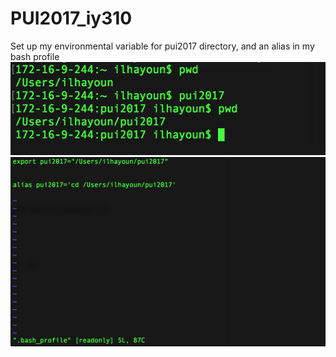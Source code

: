 # PUI2017_iy310

Set up my environmental variable for pui2017 directory, and an alias in my bash profile
![Setup Environmental Variable](screenshots/setup_env.png)
![Bash profile](screenshots/iy310_bash.png)